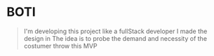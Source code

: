 # BOTI

> I'm developing this project like a fullStack developer 
> I made the design in 
> The idea is to probe the demand and necessity of the costumer
> throw this MVP
